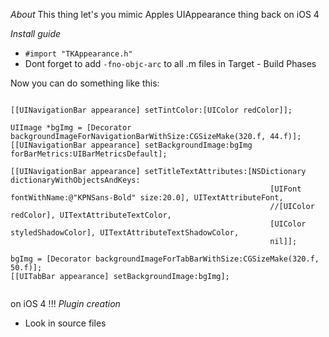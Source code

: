 *About*
This thing let's you mimic Apples UIAppearance thing back on iOS 4

*Install guide*
* `#import "TKAppearance.h"`
* Dont forget to add `-fno-objc-arc` to all .m files in Target - Build Phases


Now you can do something like this:

``` objc

[[UINavigationBar appearance] setTintColor:[UIColor redColor]];
    
UIImage *bgImg = [Decorator backgroundImageForNavigationBarWithSize:CGSizeMake(320.f, 44.f)];
[[UINavigationBar appearance] setBackgroundImage:bgImg forBarMetrics:UIBarMetricsDefault];

[[UINavigationBar appearance] setTitleTextAttributes:[NSDictionary dictionaryWithObjectsAndKeys:
                                                          [UIFont fontWithName:@"KPNSans-Bold" size:20.0], UITextAttributeFont,
                                                          //[UIColor redColor], UITextAttributeTextColor,
                                                          [UIColor styledShadowColor], UITextAttributeTextShadowColor,
                                                          nil]];

bgImg = [Decorator backgroundImageForTabBarWithSize:CGSizeMake(320.f, 50.f)];
[[UITabBar appearance] setBackgroundImage:bgImg];


```

on iOS 4 !!!
*Plugin creation*
* Look in source files



